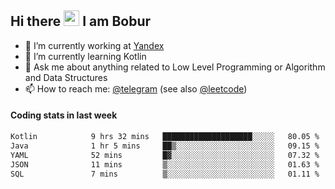 ## Hi there <img src="https://media.giphy.com/media/hvRJCLFzcasrR4ia7z/giphy.gif" width="25px" height="25px"> I am Bobur

- 💼 I’m currently working at [Yandex](https://yandex.ru/)
- 🌱 I’m currently learning Kotlin
- 💬 Ask me about anything related to Low Level Programming or Algorithm and Data Structures
- 📫 How to reach me: [@telegram](https://t.me/octoant) (see also [@leetcode](https://leetcode.com/octoant/))    

#### Coding stats in last week

<!--START_SECTION:waka-->

```txt
Kotlin            9 hrs 32 mins   ████████████████████░░░░░   80.05 %
Java              1 hr 5 mins     ██▒░░░░░░░░░░░░░░░░░░░░░░   09.15 %
YAML              52 mins         █▓░░░░░░░░░░░░░░░░░░░░░░░   07.32 %
JSON              11 mins         ▒░░░░░░░░░░░░░░░░░░░░░░░░   01.63 %
SQL               7 mins          ▒░░░░░░░░░░░░░░░░░░░░░░░░   01.11 %
```

<!--END_SECTION:waka-->
